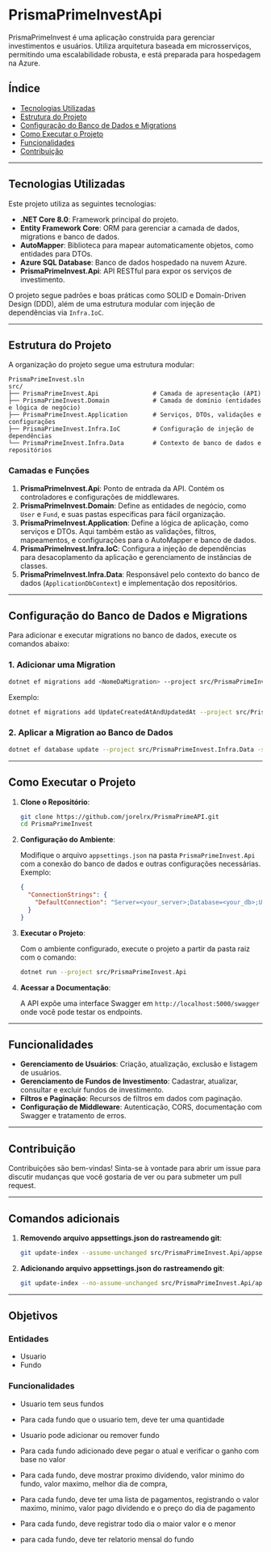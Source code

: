 # PrismaPrimeInvestApi

PrismaPrimeInvest é uma aplicação construída para gerenciar investimentos e usuários. Utiliza arquitetura baseada em microsserviços, permitindo uma escalabilidade robusta, e está preparada para hospedagem na Azure.

## Índice

- [Tecnologias Utilizadas](#tecnologias-utilizadas)
- [Estrutura do Projeto](#estrutura-do-projeto)
- [Configuração do Banco de Dados e Migrations](#configuração-do-banco-de-dados-e-migrations)
- [Como Executar o Projeto](#como-executar-o-projeto)
- [Funcionalidades](#funcionalidades)
- [Contribuição](#contribuição)

---

## Tecnologias Utilizadas

Este projeto utiliza as seguintes tecnologias:

- **.NET Core 8.0**: Framework principal do projeto.
- **Entity Framework Core**: ORM para gerenciar a camada de dados, migrations e banco de dados.
- **AutoMapper**: Biblioteca para mapear automaticamente objetos, como entidades para DTOs.
- **Azure SQL Database**: Banco de dados hospedado na nuvem Azure.
- **PrismaPrimeInvest.Api**: API RESTful para expor os serviços de investimento.
  
O projeto segue padrões e boas práticas como SOLID e Domain-Driven Design (DDD), além de uma estrutura modular com injeção de dependências via `Infra.IoC`.

---

## Estrutura do Projeto

A organização do projeto segue uma estrutura modular:

```
PrismaPrimeInvest.sln
src/
├── PrismaPrimeInvest.Api               # Camada de apresentação (API)
├── PrismaPrimeInvest.Domain            # Camada de domínio (entidades e lógica de negócio)
├── PrismaPrimeInvest.Application       # Serviços, DTOs, validações e configurações
├── PrismaPrimeInvest.Infra.IoC         # Configuração de injeção de dependências
└── PrismaPrimeInvest.Infra.Data        # Contexto de banco de dados e repositórios
```

### Camadas e Funções

1. **PrismaPrimeInvest.Api**: Ponto de entrada da API. Contém os controladores e configurações de middlewares.
2. **PrismaPrimeInvest.Domain**: Define as entidades de negócio, como `User` e `Fund`, e suas pastas específicas para fácil organização.
3. **PrismaPrimeInvest.Application**: Define a lógica de aplicação, como serviços e DTOs. Aqui também estão as validações, filtros, mapeamentos, e configurações para o AutoMapper e banco de dados.
4. **PrismaPrimeInvest.Infra.IoC**: Configura a injeção de dependências para desacoplamento da aplicação e gerenciamento de instâncias de classes.
5. **PrismaPrimeInvest.Infra.Data**: Responsável pelo contexto do banco de dados (`ApplicationDbContext`) e implementação dos repositórios.

---

## Configuração do Banco de Dados e Migrations

Para adicionar e executar migrations no banco de dados, execute os comandos abaixo:

### 1. Adicionar uma Migration

```bash
dotnet ef migrations add <NomeDaMigration> --project src/PrismaPrimeInvest.Infra.Data -s src/PrismaPrimeInvest.Api -c ApplicationDbContext
```

Exemplo:

```bash
dotnet ef migrations add UpdateCreatedAtAndUpdatedAt --project src/PrismaPrimeInvest.Infra.Data -s src/PrismaPrimeInvest.Api -c ApplicationDbContext
```

### 2. Aplicar a Migration ao Banco de Dados

```bash
dotnet ef database update --project src/PrismaPrimeInvest.Infra.Data -s src/PrismaPrimeInvest.Api -c ApplicationDbContext
```

---

## Como Executar o Projeto

1. **Clone o Repositório**:
   
   ```bash
   git clone https://github.com/jorelrx/PrismaPrimeAPI.git
   cd PrismaPrimeInvest
   ```

2. **Configuração do Ambiente**:

   Modifique o arquivo `appsettings.json` na pasta `PrismaPrimeInvest.Api` com a conexão do banco de dados e outras configurações necessárias. Exemplo:

   ```json
   {
     "ConnectionStrings": {
       "DefaultConnection": "Server=<your_server>;Database=<your_db>;User Id=<your_user>;Password=<your_password>;"
     }
   }
   ```

3. **Executar o Projeto**:

   Com o ambiente configurado, execute o projeto a partir da pasta raiz com o comando:

   ```bash
   dotnet run --project src/PrismaPrimeInvest.Api
   ```

4. **Acessar a Documentação**:

   A API expõe uma interface Swagger em `http://localhost:5000/swagger` onde você pode testar os endpoints.

---

## Funcionalidades

- **Gerenciamento de Usuários**: Criação, atualização, exclusão e listagem de usuários.
- **Gerenciamento de Fundos de Investimento**: Cadastrar, atualizar, consultar e excluir fundos de investimento.
- **Filtros e Paginação**: Recursos de filtros em dados com paginação.
- **Configuração de Middleware**: Autenticação, CORS, documentação com Swagger e tratamento de erros.

---

## Contribuição

Contribuições são bem-vindas! Sinta-se à vontade para abrir um issue para discutir mudanças que você gostaria de ver ou para submeter um pull request.

---

## Comandos adicionais

1. **Removendo arquivo appsettings.json do rastreamendo git**:
   
   ```bash
   git update-index --assume-unchanged src/PrismaPrimeInvest.Api/appsettings.json
   ```

2. **Adicionando arquivo appsettings.json do rastreamendo git**:
   
   ```bash
   git update-index --no-assume-unchanged src/PrismaPrimeInvest.Api/appsettings.json
   ```
   
---

## Objetivos
### Entidades
- Usuario
- Fundo

### Funcionalidades
- Usuario tem seus fundos
- Para cada fundo que o usuario tem, deve ter uma quantidade
- Usuario pode adicionar ou remover fundo
- Para cada fundo adicionado deve pegar o atual e verificar o ganho com base no valor
- Para cada fundo, deve mostrar proximo dividendo, valor minimo do fundo, valor maximo, melhor dia de compra,

- Para cada fundo, deve ter uma lista de pagamentos, registrando o valor maximo, minimo, valor pago dividendo e o preço do dia de pagamento
- Para cada fundo, deve registrar todo dia o maior valor e o menor
- para cada fundo, deve ter relatorio mensal do fundo
